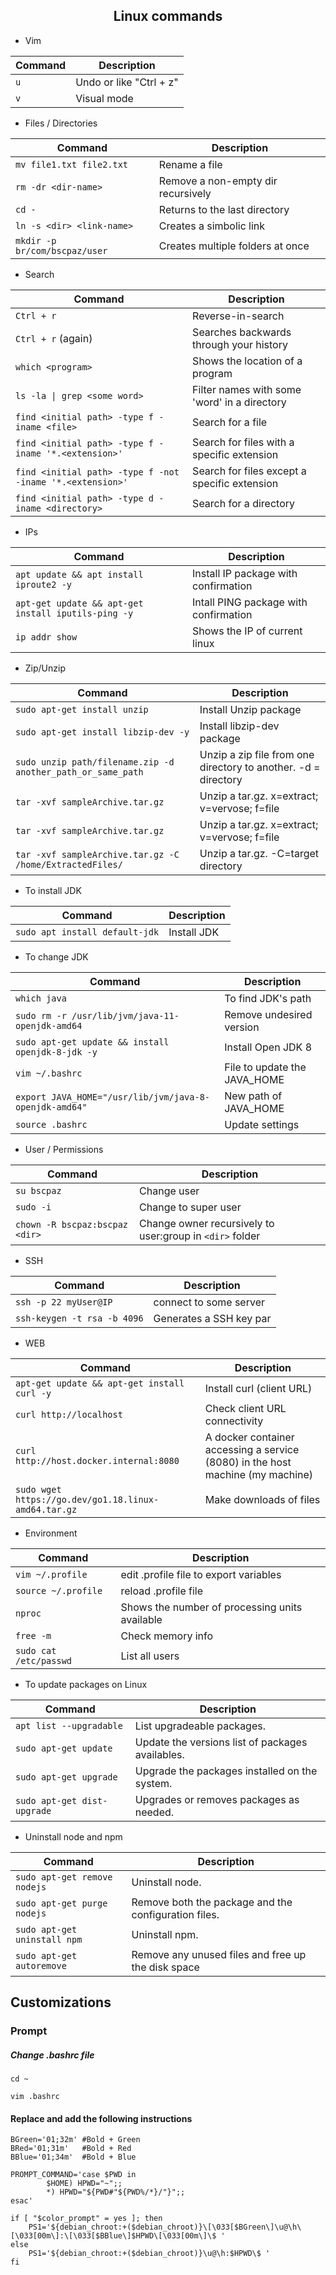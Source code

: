 <h2 align="center">Linux commands</h2>

* Vim

| Command | Description |
| --- | --- |
| `u` | Undo or like "Ctrl + z" |
| `v` | Visual mode |

* Files / Directories

| Command | Description |
| --- | --- |
| `mv file1.txt file2.txt` | Rename a file |
| `rm -dr <dir-name>` | Remove a non-empty dir recursively |
| `cd -` | Returns to the last directory |
| `ln -s <dir> <link-name>`| Creates a simbolic link |
| `mkdir -p br/com/bscpaz/user`| Creates multiple folders at once |


* Search

| Command | Description |
| --- | --- |
| `Ctrl + r` | Reverse-in-search |
| `Ctrl + r` (again) | Searches backwards through your history |
| `which <program>` | Shows the location of a program |
| `ls -la \| grep <some word>` | Filter names with some 'word' in a directory |
| `find <initial path> -type f -iname <file>` | Search for a file |
| `find <initial path> -type f -iname '*.<extension>'` | Search for files with a specific extension |
| `find <initial path> -type f -not -iname '*.<extension>'` | Search for files except a specific extension |
| `find <initial path> -type d -iname <directory>` | Search for a directory |


* IPs
 
| Command | Description |
| --- | --- |
| `apt update && apt install iproute2 -y` | Install IP package with confirmation |
| `apt-get update && apt-get install iputils-ping -y` | Intall PING package with confirmation |
| `ip addr show` | Shows the IP of current linux |


* Zip/Unzip

| Command | Description |
| --- | --- |
| `sudo apt-get install unzip` | Install Unzip package |
| `sudo apt-get install libzip-dev -y` | Install libzip-dev package |
| `sudo unzip path/filename.zip -d another_path_or_same_path` | Unzip a zip file from one directory to another. -d = directory |
| `tar -xvf sampleArchive.tar.gz` | Unzip a tar.gz. x=extract; v=vervose; f=file |
| `tar -xvf sampleArchive.tar.gz` | Unzip a tar.gz. x=extract; v=vervose; f=file |
| `tar -xvf sampleArchive.tar.gz -C /home/ExtractedFiles/`| Unzip a tar.gz. -C=target directory |

* To install JDK

| Command | Description |
| --- | --- |
| `sudo apt install default-jdk` | Install JDK |

* To change JDK

| Command | Description |
| --- | --- |
| `which java` | To find JDK's path |
| `sudo rm -r /usr/lib/jvm/java-11-openjdk-amd64` | Remove undesired version |
| `sudo apt-get update && install openjdk-8-jdk -y` | Install Open JDK 8 |
| `vim ~/.bashrc` | File to update the JAVA_HOME |
| `export JAVA_HOME="/usr/lib/jvm/java-8-openjdk-amd64"` | New path of JAVA_HOME |
| `source .bashrc` | Update settings |


* User / Permissions

| Command | Description |
| --- | --- |
| `su bscpaz` | Change user |
| `sudo -i` | Change to super user |
| `chown -R bscpaz:bscpaz <dir>` | Change owner recursively to user:group in `<dir>` folder |


* SSH

| Command | Description |
| --- | --- |
| `ssh -p 22 myUser@IP` | connect to some server |
| `ssh-keygen -t rsa -b 4096` | Generates a SSH key par |

* WEB

| Command | Description |
| --- | --- |
| `apt-get update && apt-get install curl -y` | Install curl (client URL) |
| `curl http://localhost` | Check client URL connectivity |
| `curl http://host.docker.internal:8080` | A docker container accessing a service (8080) in the host machine (my machine) |
| `sudo wget https://go.dev/go1.18.linux-amd64.tar.gz`| Make downloads of files |
 
 * Environment

| Command | Description |
| --- | --- |
| `vim ~/.profile` | edit .profile file to export variables |
| `source ~/.profile` | reload .profile file |
| `nproc`| Shows the number of processing units available |
| `free -m`| Check memory info |
| `sudo cat /etc/passwd` | List all users |

 * To update packages on Linux

| Command | Description |
| --- | --- |
| `apt list --upgradable` | List upgradeable packages. |
| `sudo apt-get update` | Update the versions list of packages availables. |
| `sudo apt-get upgrade` | Upgrade the packages installed on the system.  |
| `sudo apt-get dist-upgrade` | Upgrades or removes packages as needed. |


 * Uninstall node and npm

| Command | Description |
| --- | --- |
| `sudo apt-get remove nodejs` | Uninstall node. |
| `sudo apt-get purge nodejs` | Remove both the package and the configuration files. |
| `sudo apt-get uninstall npm` | Uninstall npm. |
| `sudo apt-get autoremove` | Remove any unused files and free up the disk space |
 
## Customizations

### Prompt
##### Change .bashrc file
```console
cd ~
````
```console
vim .bashrc
````
#### Replace and add the following instructions
```console
BGreen='01;32m' #Bold + Green
BRed='01;31m'   #Bold + Red
BBlue='01;34m'  #Bold + Blue

PROMPT_COMMAND='case $PWD in
        $HOME) HPWD="~";;
        *) HPWD="${PWD#"${PWD%/*}/"}";;
esac'

if [ "$color_prompt" = yes ]; then
    PS1='${debian_chroot:+($debian_chroot)}\[\033[$BGreen\]\u@\h\[\033[00m\]:\[\033[$BBlue\]$HPWD\[\033[00m\]\$ '
else
    PS1='${debian_chroot:+($debian_chroot)}\u@\h:$HPWD\$ '
fi
```

 
